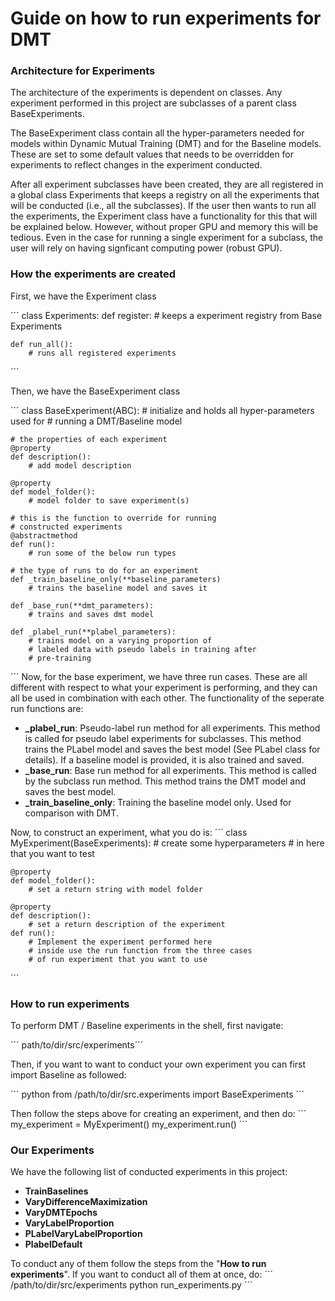 # Guide on how to run experiments for DMT


### Architecture for Experiments

The architecture of the experiments is dependent on classes. Any experiment performed in this project are subclasses of a parent class BaseExperiments.  
  
The BaseExperiment class contain all the hyper-parameters needed for models within Dynamic Mutual Training (DMT) and for the Baseline models.
These are set to some default values that needs to be overridden for experiments to reflect changes in the experiment conducted. 

After all experiment subclasses have been created, they are all registered in a global class Experiments that keeps a registry on all the experiments that will be conducted (i.e., all the subclasses). If the user then wants to run all the experiments, the Experiment class have a functionality for this that will be explained below. However, without proper GPU and memory this will be tedious. Even in the case for running a single experiment for a subclass, the user will rely on having signficant computing power (robust GPU).

### How the experiments are created
First, we have the Experiment class

´´´ 
class Experiments:
    def register:
        # keeps a experiment registry from Base Experiments

    def run_all():
        # runs all registered experiments
´´´

Then, we have the BaseExperiment class

´´´ 
class BaseExperiment(ABC):
    # initialize and holds all hyper-parameters used for
    # running a DMT/Baseline model

    # the properties of each experiment
    @property
    def description():
        # add model description

    @property
    def model_folder():
        # model folder to save experiment(s)
    
    # this is the function to override for running 
    # constructed experiments
    @abstractmethod
    def run():
        # run some of the below run types
    
    # the type of runs to do for an experiment
    def _train_baseline_only(**baseline_parameters)
        # trains the baseline model and saves it
    
    def _base_run(**dmt_parameters):
        # trains and saves dmt model
    
    def _plabel_run(**plabel_parameters):
        # trains model on a varying proportion of 
        # labeled data with pseudo labels in training after 
        # pre-training
´´´
Now, for the base experiment, we have three run cases. 
These are all different with respect to what your experiment is performing, and they can all be used in combination with each other. The functionality of the seperate run functions are:
-  **_plabel_run**: Pseudo-label run method for all experiments. This method is called for pseudo label experiments for subclasses. This method trains the PLabel model and saves the best model (See PLabel class for details). If a baseline model is provided, it is also trained and saved.
- **_base_run**: Base run method for all experiments. This method is called by the subclass run method. This method trains the DMT model and saves the best model.
- **_train_baseline_only**: Training the baseline model only. Used for comparison with DMT.


Now, to construct an experiment, what you do is:
´´´
class MyExperiment(BaseExperiments):
    # create some hyperparameters
    # in here that you want to test

    @property
    def model_folder():
        # set a return string with model folder
    
    @property 
    def description():
        # set a return description of the experiment
    def run():
        # Implement the experiment performed here
        # inside use the run function from the three cases
        # of run experiment that you want to use
´´´
### How to run experiments

To perform DMT / Baseline experiments in the shell, first navigate:

´´´ path/to/dir/src/experiments´´´ 

Then, if you want to want to conduct your own experiment you can first import Baseline as followed:

´´´
python from /path/to/dir/src.experiments import BaseExperiments
´´´

Then follow the steps above for creating an experiment, and then do:
´´´
my_experiment = MyExperiment()
my_experiment.run()
´´´

### Our Experiments

We have the following list of conducted experiments in this project:
- **TrainBaselines**
- **VaryDifferenceMaximization**
- **VaryDMTEpochs**
- **VaryLabelProportion**
- **PLabelVaryLabelProportion**
- **PlabelDefault**

To conduct any of them follow the steps from the "**How to run experiments**". If you want to conduct all of them at once, do:
´´´
/path/to/dir/src/experiments python run_experiments.py
´´´


